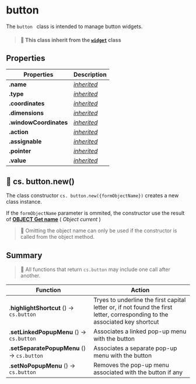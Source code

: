 # button

The `button ` class is intended to manage button widgets.  

> #### 📌 This class inherit from the [`widget`](widget.md) class

## Properties

|Properties|Description|
|----------|-----------|
|**.name** | [*inherited*](formObject.md) |
|**.type** | [*inherited*](formObject.md) |
|**.coordinates** | [*inherited*](formObject.md) |
|**.dimensions** | [*inherited*](formObject.md) |
|**.windowCoordinates** | [*inherited*](formObject.md) |
|**.action** |  [*inherited*](widget.md) |
|**.assignable** | [*inherited*](widget.md) |
|**.pointer** | [*inherited*](widget.md) |
|**.value** | [*inherited*](widget.md) |

## 🔸 cs. button.new()

The class constructor `cs. button.new({formObjectName})` creates a new class instance.

If the `formObjectName` parameter is ommited, the constructor use the result of **[OBJECT Get name](https://doc.4d.com/4Dv18R6/4D/18-R6/OBJECT-Get-name.301-5198296.en.html)** ( _Object current_ )

> 📌 Omitting the object name can only be used if the constructor is called from the object method.

## Summary

> 📌 All functions that return `cs.button` may include one call after another. 

| Function | Action |
| -------- | ------ |  
|.**highlightShortcut** ()  → `cs.button` | Tryes to underline the first capital letter or, if not found the first letter, corresponding to the associated key shortcut |
|.**setLinkedPopupMenu** ()  → `cs.button` | Associates a linked pop-up menu with the button |
|.**setSeparatePopupMenu** ()  → `cs.button` | Associates a separate pop-up menu with the button |
|.**setNoPopupMenu** ()  → `cs.button` | Removes the pop-up menu associated with the button if any |
